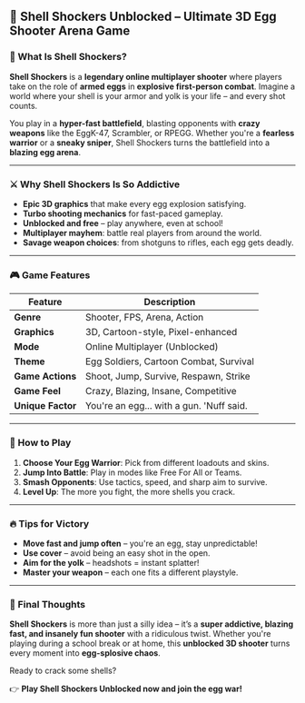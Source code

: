 ## 🥚 **Shell Shockers Unblocked – Ultimate 3D Egg Shooter Arena Game**

### 🥚 What Is Shell Shockers?

**Shell Shockers** is a **legendary online multiplayer shooter** where players take on the role of **armed eggs** in **explosive first-person combat**. Imagine a world where your shell is your armor and yolk is your life – and every shot counts.

You play in a **hyper-fast battlefield**, blasting opponents with **crazy weapons** like the EggK-47, Scrambler, or RPEGG. Whether you're a **fearless warrior** or a **sneaky sniper**, Shell Shockers turns the battlefield into a **blazing egg arena**.

---

### ⚔️ Why Shell Shockers Is So Addictive

* **Epic 3D graphics** that make every egg explosion satisfying.
* **Turbo shooting mechanics** for fast-paced gameplay.
* **Unblocked and free** – play anywhere, even at school!
* **Multiplayer mayhem**: battle real players from around the world.
* **Savage weapon choices**: from shotguns to rifles, each egg gets deadly.

---

### 🎮 Game Features

| Feature           | Description                              |
| ----------------- | ---------------------------------------- |
| **Genre**         | Shooter, FPS, Arena, Action              |
| **Graphics**      | 3D, Cartoon-style, Pixel-enhanced        |
| **Mode**          | Online Multiplayer (Unblocked)           |
| **Theme**         | Egg Soldiers, Cartoon Combat, Survival   |
| **Game Actions**  | Shoot, Jump, Survive, Respawn, Strike    |
| **Game Feel**     | Crazy, Blazing, Insane, Competitive      |
| **Unique Factor** | You're an egg... with a gun. 'Nuff said. |

---

### 🚀 How to Play

1. **Choose Your Egg Warrior**: Pick from different loadouts and skins.
2. **Jump Into Battle**: Play in modes like Free For All or Teams.
3. **Smash Opponents**: Use tactics, speed, and sharp aim to survive.
4. **Level Up**: The more you fight, the more shells you crack.

---

### 🔥 Tips for Victory

* **Move fast and jump often** – you're an egg, stay unpredictable!
* **Use cover** – avoid being an easy shot in the open.
* **Aim for the yolk** – headshots = instant splatter!
* **Master your weapon** – each one fits a different playstyle.

---

### 🏁 Final Thoughts

**Shell Shockers** is more than just a silly idea – it’s a **super addictive, blazing fast, and insanely fun shooter** with a ridiculous twist. Whether you're playing during a school break or at home, this **unblocked 3D shooter** turns every moment into **egg-splosive chaos**.

Ready to crack some shells?

👉 **Play Shell Shockers Unblocked now and join the egg war!**
